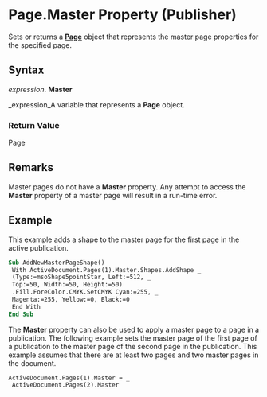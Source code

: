 
# Page.Master Property (Publisher)

Sets or returns a  **[Page](9b2e8f29-26c3-1008-0ffd-eea2147abca4.md)** object that represents the master page properties for the specified page.


## Syntax

 _expression_. **Master**

 _expression_A variable that represents a  **Page** object.


### Return Value

Page


## Remarks

Master pages do not have a  **Master** property. Any attempt to access the **Master** property of a master page will result in a run-time error.


## Example

This example adds a shape to the master page for the first page in the active publication.


```vb
Sub AddNewMasterPageShape() 
 With ActiveDocument.Pages(1).Master.Shapes.AddShape _ 
 (Type:=msoShape5pointStar, Left:=512, _ 
 Top:=50, Width:=50, Height:=50) 
 .Fill.ForeColor.CMYK.SetCMYK Cyan:=255, _ 
 Magenta:=255, Yellow:=0, Black:=0 
 End With 
End Sub 

```

The  **Master** property can also be used to apply a master page to a page in a publication. The following example sets the master page of the first page of a publication to the master page of the second page in the publication. This example assumes that there are at least two pages and two master pages in the document.




```
ActiveDocument.Pages(1).Master = _ 
 ActiveDocument.Pages(2).Master
```

